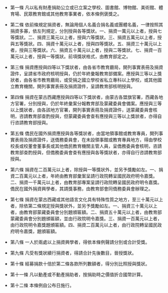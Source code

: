 * 第一條 凡以私有財產捐助公立或已立案之學校、圖書館、博物館、美術館、體育場、民眾教育館或其他教育事業者，依本條例褒獎之。

* 第二條 依前條規定捐資者，無論用個人名義合捐名義或團體名義，一律按照其捐資多寡，依左列規定，分別授與各等獎狀。一、捐資一萬元以上者，授與七等獎狀。二、捐資三萬元以上者，授與六等獎狀。三、捐資五萬元以上者，授與五等獎狀。四、捐資十萬元以上者，授與四等獎狀。五、捐資三十萬元以上者，授與三等獎狀。六、捐資五十萬元以上者，授與二等獎狀。七、捐資一百萬元以上者，授與一等獎狀。前項獎狀格式，由教育部定之。

* 第三條 捐資應授與四等以下獎狀者，由各省市教育廳局，開列事實表冊及捐資證件，呈請省市政府核明授與，仍於年終彙報教育部備案。應授與三等以上獎狀者，由各省市教育廳局，或受捐之國立學校省私立專科以上學校，或其他國立教育機關，開列事實表冊及捐資證件，呈請教育部核明授與。

* 第四條 捐資在蒙古西藏應授與四等以下獎狀者，由蒙古各盟旗官署，西藏各地方官署，分別授與，仍於年終彙案分報教育部及蒙藏委員會備案。應授與三等以上獎狀者，由各該地方官署，開列事實表冊及捐資證件，送蒙藏委員會核明，咨請教育部查酌授與，但蒙藏委員會查有應授與三等以上獎狀者，亦得自行咨請教育部授與。

* 第五條 僑民在國外捐資應授與各等獎狀者，由當地領事館或教育專員，開列事實表冊及捐資證件，送僑務委員會，在未設領事館或教育專員地方，得由學校校長或校董會董事長或其他僑民教育機關主管人員，呈僑務委員會核明，咨請教育部查酌授與，但僑務委員會查有應授與各等獎狀者，亦得自行咨請教育部授與。

* 第六條 捐資在二百萬元以上者，除授與一等獎狀外，並另予獎勵如左。一、捐資二百萬元以上者，年終由教育部彙案呈請行政院轉呈國民政府明令嘉獎。二、捐資一千萬元以上者，由教育部專案呈請行政院轉呈國民政府明令嘉獎。僑民在國外捐資興學者，其請獎事務，由教育部會同僑務委員會辦理之。

* 第七條 捐資在蒙古西藏或其他語言文化具有特殊性質之地方，至三十萬元以上者，除依第二條規定授與獎狀外，並另予獎勵如左。一、捐資三十萬元以上者，由教育部蒙藏委員會分別題頒匾額。二、捐資五十萬元以上者，由教育部蒙藏委員會分別題頒匾額，並由行政院明令嘉獎。三、捐資一百萬元以上者，由行政院明令嘉獎題頒匾額。四、捐資二百萬元以上者，由行政院轉呈國民政府明令嘉獎，題頒匾額。

* 第八條 一人於兩處以上捐資興學者，得依本條例聲請分別或合計受獎。

* 第九條 凡受有獎狀續行捐資者，得請合計先後數目，晉授獎狀。

* 第十條 經募捐款十倍於第二條各款所列數額者，得分別比照授與獎狀。

* 第十一條 凡以動產或不動產捐助者，按捐助時之價值折合國幣計算。

* 第十二條 本條例自公布日施行。

